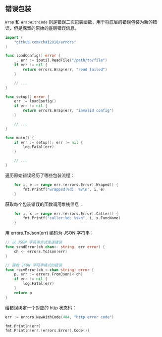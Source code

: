 ## 错误包装

`Wrap` 和 `WrapWithCode` 则是错误二次包装函数，用于将底层的错误包装为新的错误，但是保留的原始的底层错误信息。

```go
import (
    "github.com/chai2010/errors"
)

func loadConfig() error {
    _, err := ioutil.ReadFile("/path/to/file")
    if err != nil {
        return errors.Wrap(err, "read failed")
    }

    // ...
}

func setup() error {
    err := loadConfig()
    if err != nil {
        return errors.Wrap(err, "invalid config")
    }

    // ...
}

func main() {
    if err := setup(); err != nil {
        log.Fatal(err)
    }

    // ...
}
```

遍历原始错误经历了哪些包装流程：

```go
    for i, e := range err.(errors.Error).Wraped() {
        fmt.Printf("wrapped(%d): %v\n", i, e)
    }
```

获取每个包装错误的函数调用堆栈信息：

```go
    for i, x := range err.(errors.Error).Caller() {
        fmt.Printf("caller:%d: %s\n", i, x.FuncName)
    }
```

用 errors.ToJson(err) 编码为 JSON 字符串：

```go
// 以 JSON 字符串方式发送错误
func sendError(ch chan<- string, err error) {
    ch <- errors.ToJson(err)
}

// 接收 JSON 字符串格式的错误
func recvError(ch <-chan string) error {
    p, err := errors.FromJson(<-ch)
    if err != nil {
        log.Fatal(err)
    }
    return p
}
```

给错误绑定一个对应的 http 状态码：

```go
err := errors.NewWithCode(404, "http error code")

fmt.Println(err)
fmt.Println(err.(errors.Error).Code())
```
